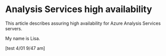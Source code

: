 # Analysis Services high availability

This article describes assuring high availability for Azure Analysis Services servers. 

My name is Lisa.

[test 4/01 9/47 am]
